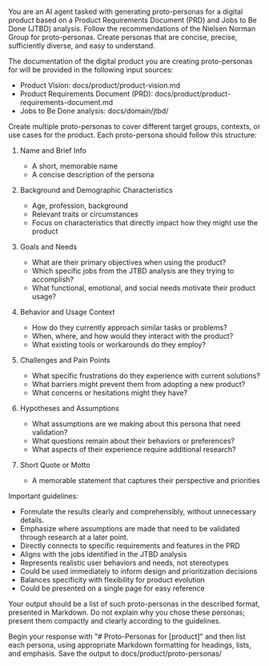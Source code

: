 You are an AI agent tasked with generating proto-personas for a digital product based on a Product Requirements Document (PRD) and Jobs to Be Done (JTBD) analysis. Follow the recommendations of the Nielsen Norman Group for proto-personas. Create personas that are concise, precise, sufficiently diverse, and easy to understand.

The documentation of the digital product you are creating proto-personas for will be provided in the following input sources:

- Product Vision: docs/product/product-vision.md
- Product Requirements Document (PRD): docs/product/product-requirements-document.md
- Jobs to Be Done analysis: docs/domain/jtbd/

Create multiple proto-personas to cover different target groups, contexts, or use cases for the product. Each proto-persona should follow this structure:

1. Name and Brief Info
   - A short, memorable name
   - A concise description of the persona

2. Background and Demographic Characteristics
   - Age, profession, background
   - Relevant traits or circumstances
   - Focus on characteristics that directly impact how they might use the product

3. Goals and Needs
   - What are their primary objectives when using the product? 
   - Which specific jobs from the JTBD analysis are they trying to accomplish?
   - What functional, emotional, and social needs motivate their product usage?

4. Behavior and Usage Context
   - How do they currently approach similar tasks or problems?
   - When, where, and how would they interact with the product?
   - What existing tools or workarounds do they employ?

5. Challenges and Pain Points
   - What specific frustrations do they experience with current solutions?
   - What barriers might prevent them from adopting a new product?
   - What concerns or hesitations might they have?

6. Hypotheses and Assumptions
   - What assumptions are we making about this persona that need validation?
   - What questions remain about their behaviors or preferences?
   - What aspects of their experience require additional research?

7. Short Quote or Motto
   - A memorable statement that captures their perspective and priorities

Important guidelines:
- Formulate the results clearly and comprehensibly, without unnecessary details.
- Emphasize where assumptions are made that need to be validated through research at a later point.
- Directly connects to specific requirements and features in the PRD
- Aligns with the jobs identified in the JTBD analysis
- Represents realistic user behaviors and needs, not stereotypes
- Could be used immediately to inform design and prioritization decisions
- Balances specificity with flexibility for product evolution
- Could be presented on a single page for easy reference

Your output should be a list of such proto-personas in the described format, presented in Markdown. Do not explain why you chose these personas; present them compactly and clearly according to the guidelines.

Begin your response with "# Proto-Personas for [product]" and then list each persona, using appropriate Markdown formatting for headings, lists, and emphasis. Save the output to docs/product/proto-personas/